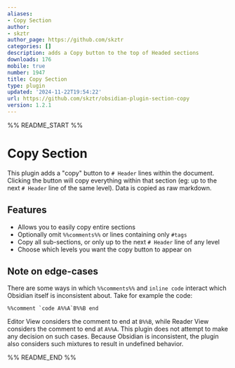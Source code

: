 ```yaml
---
aliases:
- Copy Section
author:
- skztr
author_page: https://github.com/skztr
categories: []
description: adds a Copy button to the top of Headed sections
downloads: 176
mobile: true
number: 1947
title: Copy Section
type: plugin
updated: '2024-11-22T19:54:22'
url: https://github.com/skztr/obsidian-plugin-section-copy
version: 1.2.1
---
```


%% README_START %%

# Copy Section

This plugin adds a "copy" button to `# Header` lines within the document. Clicking the button will copy everything
within that section (eg: up to the next `# Header` line of the same level). Data is copied as raw markdown.

## Features

- Allows you to easily copy entire sections
- Optionally omit `%%comments%%` or lines containing only `#tags`
- Copy all sub-sections, or only up to the next `# Header` line of any level
- Choose which levels you want the copy button to appear on

## Note on edge-cases

There are some ways in which `%%comments%%` and ```inline code``` interact which Obsidian itself is inconsistent about.
Take for example the code:

```
%%comment `code A%%A`B%%B end
```

Editor View considers the comment to end at `B%%B`, while Reader View considers the comment to end at `A%%A`.
This plugin does not attempt to make any decision on such cases. Because Obsidian is inconsistent, the plugin also
considers such mixtures to result in undefined behavior.


%% README_END %%